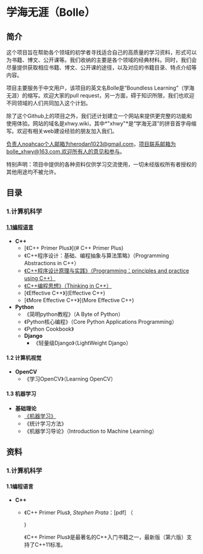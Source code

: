 # 学海无涯（Bolle）

## 简介

这个项目旨在帮助各个领域的初学者寻找适合自己的高质量的学习资料，形式可以为书籍、博文、公开课等。我们收纳的主要是各个领域的经典材料。同时，我们会尽量提供获取相应书籍、博文、公开课的途径，以及对应的书籍目录、特点介绍等内容。

项目主要服务于中文用户，该项目的英文名Bolle是“Boundless Learning”（学海无涯）的缩写。欢迎大家的pull request，另一方面，碍于知识所限，我们也欢迎不同领域的人们共同加入这个计划。

除了这个Github上的项目之外，我们还计划建立一个网站来提供更完整的功能和使用体验。网站的域名是xhwy.wiki，其中*"xhwy"*是“学海无涯”的拼音首字母缩写。欢迎有相关web建设经验的朋友加入我们。

负责人noahcao个人邮箱为herodan1023@gmail.com，项目联系邮箱为bolle_xhwy@163.com.欢迎所有人的意见和参与。

特别声明：项目中提供的各种资料仅供学习交流使用，一切未经版权所有者授权的其他用途均不被允许。

## 目录

### 1.计算机科学

#### [1.1编程语言](#1.1编程语言)

- **C++**
  - [《C++ Primer Plus》](# C++ Primer Plus)
  - 《C++程序设计：基础、编程抽象与算法策略》（Programming Abstractions in C++）
  - [《C++程序设计原理与实践》（Programming：principles and practice using C++）](C++程序设计原理与实践)
  - [《C++编程思想》（Thinking in C++）](C++编程思想)
  - [《Effective C++》](Effective C++)
  - [《More Effective C++》](More Effective C++)
- **Python**
  - <span id = "jump">《简明python教程》（A Byte of Python）</span>
  - 《Python核心编程》（Core Python Applications Programming）
  - 《Python Cookbook》
  - **Django**
    - 《轻量级Django》（LightWeight Django）

#### 1.2 计算机视觉

- **OpenCV**
  - 《学习OpenCV》（Learning OpenCV）

#### 1.3 机器学习

- **基础理论**
  - [《机器学习》](#jump)
  - 《统计学习方法》
  - 《机器学习导论》（Introduction to Machine Learning）



## 资料

### 1.计算机科学

#### 1.1编程语言

* **C++**

  * 《C++ Primer Plus》, *Stephen Prata*：[pdf] （

    [中文]: http://pan.baidu.com/s/1o7LBbqq
    [English]: http://pan.baidu.com/s/1kUY8tPP

    )

    《C++ Primer Plus》是最著名的C++入门书籍之一，最新版（第六版）支持了C++11标准。

  ​

